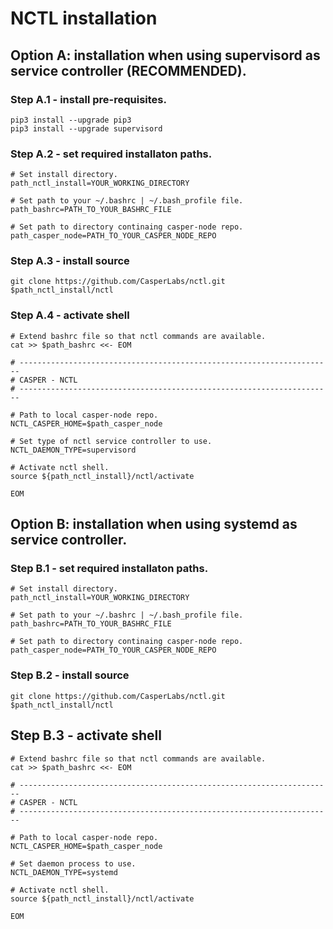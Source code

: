 # NCTL installation

## Option A: installation when using **supervisord** as service controller (RECOMMENDED).

### Step A.1 - install pre-requisites.

```
pip3 install --upgrade pip3
pip3 install --upgrade supervisord
```

### Step A.2 - set required installaton paths.

```
# Set install directory.
path_nctl_install=YOUR_WORKING_DIRECTORY

# Set path to your ~/.bashrc | ~/.bash_profile file.
path_bashrc=PATH_TO_YOUR_BASHRC_FILE

# Set path to directory continaing casper-node repo.
path_casper_node=PATH_TO_YOUR_CASPER_NODE_REPO
```

### Step A.3 - install source

```
git clone https://github.com/CasperLabs/nctl.git $path_nctl_install/nctl
```

### Step A.4 - activate shell

```
# Extend bashrc file so that nctl commands are available.
cat >> $path_bashrc <<- EOM

# ----------------------------------------------------------------------
# CASPER - NCTL
# ----------------------------------------------------------------------

# Path to local casper-node repo.
NCTL_CASPER_HOME=$path_casper_node

# Set type of nctl service controller to use.
NCTL_DAEMON_TYPE=supervisord

# Activate nctl shell.
source ${path_nctl_install}/nctl/activate

EOM
```

## Option B: installation when using systemd as service controller.

### Step B.1 - set required installaton paths.

```
# Set install directory.
path_nctl_install=YOUR_WORKING_DIRECTORY

# Set path to your ~/.bashrc | ~/.bash_profile file.
path_bashrc=PATH_TO_YOUR_BASHRC_FILE

# Set path to directory continaing casper-node repo.
path_casper_node=PATH_TO_YOUR_CASPER_NODE_REPO
```

### Step B.2 - install source

```
git clone https://github.com/CasperLabs/nctl.git $path_nctl_install/nctl
```

## Step B.3 - activate shell

```
# Extend bashrc file so that nctl commands are available.
cat >> $path_bashrc <<- EOM

# ----------------------------------------------------------------------
# CASPER - NCTL
# ----------------------------------------------------------------------

# Path to local casper-node repo.
NCTL_CASPER_HOME=$path_casper_node

# Set daemon process to use.
NCTL_DAEMON_TYPE=systemd

# Activate nctl shell.
source ${path_nctl_install}/nctl/activate

EOM